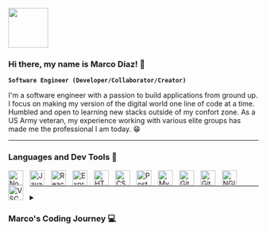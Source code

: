<img width="80px" height="80px" align="center" src='https://user-images.githubusercontent.com/106788930/210185688-d976452d-e7c1-42df-b8d6-9f43188f6384.png'></img>

### Hi there, my name is Marco Diaz! 👋

**`Software Engineer (Developer/Collaborator/Creator)`**

I'm a software engineer with a passion to build applications from ground up. I focus on making my version of the digital world one line of code at a time. Humbled and open to learning new stacks outside of my confort zone. As a US Army veteran, my experience working with various elite groups has made me the professional I am today. 😁

---

### Languages and Dev Tools 🧰
<img align="left" alt="NodeJS" width="30px" style="padding-right:10px;" src="https://cdn.jsdelivr.net/gh/devicons/devicon/icons/nodejs/nodejs-original.svg" />
<img align="left" alt="JavaScript" width="30px" style="padding-right:10px;" src="https://cdn.jsdelivr.net/gh/devicons/devicon/icons/javascript/javascript-plain.svg" />
<img align="left" alt="React" width="30px" style="padding-right:10px;" src="https://cdn.jsdelivr.net/gh/devicons/devicon/icons/react/react-original.svg" /> <img align="left" alt="Express" width="30px" style="padding-right:10px;" src="https://cdn.jsdelivr.net/gh/devicons/devicon/icons/express/express-original.svg" />
<img align="left" alt="HTML" width="30px" style="padding-right:10px;" src="https://cdn.jsdelivr.net/gh/devicons/devicon/icons/html5/html5-plain.svg" />
<img align="left" alt="CSS" width="30px" style="padding-right:10px;" src="https://cdn.jsdelivr.net/gh/devicons/devicon/icons/css3/css3-plain.svg" />
<img align="left" alt="Postgres" width="30px" style="padding-right:10px;" src="https://cdn.jsdelivr.net/gh/devicons/devicon/icons/postgresql/postgresql-original.svg" />
<img align="left" alt="MySQL" width="30px" style="padding-right:10px;" src="https://cdn.jsdelivr.net/gh/devicons/devicon/icons/mysql/mysql-original.svg" />          
<img align="left" alt="Git" width="30px" style="padding-right:10px;" src="https://cdn.jsdelivr.net/gh/devicons/devicon/icons/git/git-original.svg" />
<img align="left" alt="GitHub" width="30px" style="padding-right:10px;" src="https://cdn.jsdelivr.net/gh/devicons/devicon/icons/github/github-original.svg" />
<img align="left" alt="NGINX" width="30px" style="padding-right:10px;" src="https://cdn.jsdelivr.net/gh/devicons/devicon/icons/nginx/nginx-original.svg" />
<img align="left" alt="VSCode" width="30px" style="padding-right:10px;" src="https://cdn.jsdelivr.net/gh/devicons/devicon/icons/vscode/vscode-original.svg" />
<br/>

---

<details>
  <summary><h3>Marco's Coding Journey 💻</h3></summary>
  My journey to become a software engineer began in the military. I enlisted in the US Army as a Human Resource Specialist in 2011. I was introduced to many applications and technologies the military used. I quicked learned and adapted to all applications that I was introduced to so I started developing small applications that made my team and organization's life easier. After 11 years of serving in the military I decided to change career paths to become a full time software engineer. I assessed and graduated from the Galvanize MCSP Immersive coding bootcamp. I learned how to be comfident within myself to research and learn new stacks. I planned and developed with teams to achieve various client based projects using agile methodologies. I was challenged to not only work with my peers but to learn new stacks and learn more about myself and how I can apply my skills to the digital world.
  
